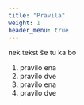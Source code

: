 ```yaml
---
title: "Pravila"
weight: 1
header_menu: true
---
```


nek tekst še tu ka bo 
1. pravilo ena
2. pravilo dve
3. pravilo ena
4. pravilo dve
